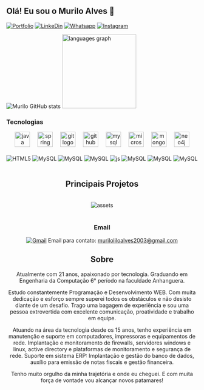## Olá! Eu sou o Murilo Alves 👋

[![Portfolio](https://img.shields.io/badge/website-000000?style=for-the-badge&logo=About.me&logoColor=white)](https://muriloalves.netlify.app)
[![LinkeDin](https://img.shields.io/badge/LinkedIn-0077B5?style=for-the-badge&logo=linkedin&logoColor=white)](https://www.linkedin.com/in/murilo-alves-dos-santos-69a777190)
[![Whatsapp](https://img.shields.io/badge/WhatsApp-25D366?style=for-the-badge&logo=whatsapp&logoColor=white)](https://api.whatsapp.com/send?phone=5534998752627&text=Olá%20Murilo!)
[![Instagram](https://img.shields.io/badge/Instagram-E4405F?style=for-the-badge&logo=instagram&logoColor=white)](https://www.instagram.com/murilexx00/)

![Murilo GitHub stats](https://github-readme-stats.vercel.app/api?username=muriloalvesx&show_icons=true&theme=radical)
<img src="https://github-readme-stats.vercel.app/api/top-langs?username=muriloalvesx&locale=en&hide_title=false&layout=compact&card_width=320&langs_count=5&theme=dracula&hide_border=false&order=2" height="195" alt="languages graph"  />
</div>

### Tecnologias

<div align="center">
  <img src="https://cdn.jsdelivr.net/gh/devicons/devicon/icons/java/java-original.svg" height="40" alt="java logo"  />
  <img width="12" />
  <img src="https://cdn.jsdelivr.net/gh/devicons/devicon/icons/spring/spring-original.svg" height="40" alt="spring logo"  />
  <img width="12" />
  <img src="https://cdn.jsdelivr.net/gh/devicons/devicon/icons/git/git-original.svg" height="40" alt="git logo"  />
  <img width="12" />
  <img src="https://cdn.jsdelivr.net/gh/devicons/devicon/icons/github/github-original.svg" height="40" alt="github logo"  />
  <img width="12" />
  <img src="https://cdn.jsdelivr.net/gh/devicons/devicon/icons/mysql/mysql-original.svg" height="40" alt="mysql logo"  />
  <img width="12" />
  <img src="https://cdn.jsdelivr.net/gh/devicons/devicon/icons/microsoftsqlserver/microsoftsqlserver-plain.svg" height="40" alt="microsoftsqlserver logo"  />
  <img width="12" />
  <img src="https://cdn.jsdelivr.net/gh/devicons/devicon/icons/mongodb/mongodb-original.svg" height="40" alt="mongodb logo"  />
  <img width="12" />
  <img src="https://cdn.jsdelivr.net/gh/devicons/devicon/icons/neo4j/neo4j-original.svg" height="40" alt="neo4j logo"  />
</div>

<div style="display: inline_block" align="center"><br/>
    <img align="center" alt="HTML5"src="https://img.shields.io/badge/Java-ED8B00?style=for-the-badge&logo=openjdk&logoColor=white"/>                   
    <img align="center" alt="MySQL"src="https://img.shields.io/badge/Spring-6DB33F?style=for-the-badge&logo=spring&logoColor=white"/>
    <img align="center" alt="MySQL"src="https://img.shields.io/badge/GIT-E44C30?style=for-the-badge&logo=git&logoColor=white"/>
    <img align="center" alt="MySQL"src="https://img.shields.io/badge/GitHub-100000?style=for-the-badge&logo=github&logoColor=white"/>
    <img align="center" alt="js"src="https://img.shields.io/badge/MySQL-00000F?style=for-the-badge&logo=mysql&logoColor=white"/>
    <img align="center" alt="MySQL"src="https://img.shields.io/badge/MongoDB-4EA94B?style=for-the-badge&logo=mongodb&logoColor=white"/>
    <img align="center" alt="MySQL"src="https://img.shields.io/badge/Neo4j-018bff?style=for-the-badge&logo=neo4j&logoColor=white"/>
    <img align="center" alt="MySQL"src="https://img.shields.io/badge/MariaDB-003545?style=for-the-badge&logo=mariadb&logoColor=white"/>
</div><br/>
<div align="center">

## Principais Projetos
<div style="display: inline_block"><br/>
<img align="center" alt="assets"src=https://github.com/muriloalvesx/muriloalvesx/assets/153781890/ef77518e-5592-4b06-86d3-30c7236a06bd/>
</div><br/>

### Email
[![Gmail](https://img.shields.io/badge/Gmail-D14836?style=for-the-badge&logo=gmail&logoColor=white)](https://www.linkedin.com/in/murilo-alves-dos-santos-69a777190) Email para contato: muriloliloalves2003@gmail.com

## Sobre

Atualmente com 21 anos, apaixonado por tecnologia. Graduando em Engenharia da Computação 6° período na faculdade Anhanguera.

Estudo constantemente Programação e Desenvolvimento WEB. Com muita dedicação e esforço sempre superei todos os obstáculos e não desisto diante de um desafio. Trago uma bagagem de experiência e sou uma pessoa extrovertida com excelente comunicação, proatividade e trabalho em equipe.

Atuando na área da tecnologia desde os 15 anos, tenho experiência em manutenção e suporte em computadores, impressoras e equipamentos de rede. Implantação e monitoramento de firewalls, servidores windows e linux, active directory e plataformas de monitoramento e segurança de rede. Suporte em sistema ERP: Implantação e gestão do banco de dados, auxílio para emissão de notas fiscais e gestão financeira.

Tenho muito orgulho da minha trajetória e onde eu cheguei. E com muita força de vontade vou alcançar novos patamares!
